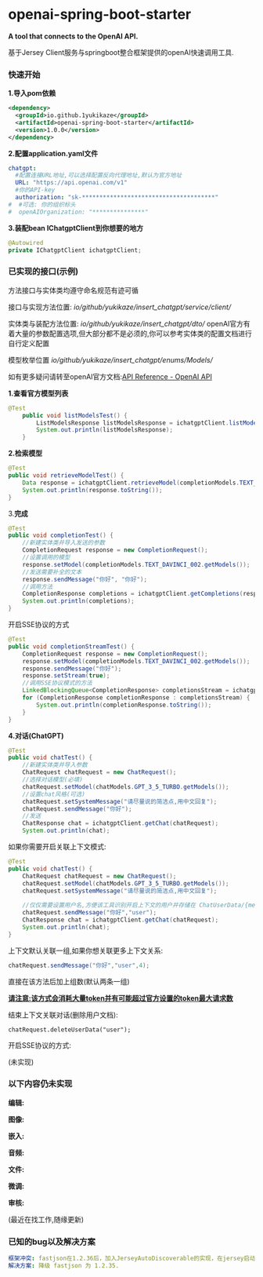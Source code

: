 # openai-spring-boot-starter
**A tool that connects to the OpenAI API.**

基于Jersey Client服务与springboot整合框架提供的openAI快速调用工具.

### 快速开始

**1.导入pom依赖**

```xml
<dependency>
  <groupId>io.github.1yukikaze</groupId>
  <artifactId>openai-spring-boot-starter</artifactId>
  <version>1.0.0</version>
</dependency>
```

**2.配置application.yaml文件**

```yaml
chatgpt:
  #配置连接URL地址,可以选择配置反向代理地址,默认为官方地址
  URL: "https://api.openai.com/v1" 
  #你的API-key
  authorization: "sk-**************************************"
#  #可选: 你的组织标头
#  openAIOrganization: "***************"
```

**3.装配bean IChatgptClient到你想要的地方**

```java
@Autowired
private IChatgptClient ichatgptClient;
```

### 已实现的接口(示例)

方法接口与实体类均遵守命名规范有迹可循

接口与实现方法位置:
*io/github/yukikaze/insert_chatgpt/service/client/*

实体类与装配方法位置:
*io/github/yukikaze/insert_chatgpt/dto/*
openAI官方有着大量的参数配置选项,但大部分都不是必须的,你可以参考实体类的配置文档进行自行定义配置

模型枚举位置
*io/github/yukikaze/insert_chatgpt/enums/Models/*

如有更多疑问请转至openAI官方文档:[API Reference - OpenAI API](https://platform.openai.com/docs/api-reference)

**1.查看官方模型列表**

```java
@Test
    public void listModelsTest() {
        ListModelsResponse listModelsResponse = ichatgptClient.listModels();
        System.out.println(listModelsResponse);
    }
```

**2.检索模型**

```java
@Test
public void retrieveModelTest() {
    Data response = ichatgptClient.retrieveModel(completionModels.TEXT_DAVINCI_002.getModels());
    System.out.println(response.toString());
}
```

3.**完成**

```java
@Test
public void completionTest() {
    //新建实体类并导入发送的参数
    CompletionRequest response = new CompletionRequest();
    //设置调用的模型
    response.setModel(completionModels.TEXT_DAVINCI_002.getModels());
    //发送需要补全的文本
    response.sendMessage("你好", "你好");
    //调用方法
    CompletionResponse completions = ichatgptClient.getCompletions(response);
    System.out.println(completions);
}
```

开启SSE协议的方式

```java
@Test
public void completionStreamTest() {
    CompletionRequest response = new CompletionRequest();
    response.setModel(completionModels.TEXT_DAVINCI_002.getModels());
    response.sendMessage("你好");
    response.setStream(true);
    //调用SSE协议模式的方法
    LinkedBlockingQueue<CompletionResponse> completionsStream = ichatgptClient.getCompletionsStream(response);
    for (CompletionResponse completionResponse : completionsStream) {
        System.out.println(completionResponse.toString());
    }
}
```

**4.对话(ChatGPT)**

```java
@Test
public void chatTest() {
    //新建实体类并导入参数
    ChatRequest chatRequest = new ChatRequest();
    //选择对话模型(必填)
    chatRequest.setModel(chatModels.GPT_3_5_TURBO.getModels());
    //设置chat风格(可选)
    chatRequest.setSystemMessage("请尽量说的简洁点,用中文回复");
    chatRequest.sendMessage("你好");
    //发送
    ChatResponse chat = ichatgptClient.getChat(chatRequest);
    System.out.println(chat);
```

如果你需要开启关联上下文模式:

```java
@Test
public void chatTest() {
    ChatRequest chatRequest = new ChatRequest();
    chatRequest.setModel(chatModels.GPT_3_5_TURBO.getModels());
    chatRequest.setSystemMessage("请尽量说的简洁点,用中文回复");
    
    //仅仅需要设置用户名,方便该工具识别开启上下文的用户并存储在 ChatUserData/{messageUser}.yaml 文件中
    chatRequest.sendMessage("你好","user");
    ChatResponse chat = ichatgptClient.getChat(chatRequest);
    System.out.println(chat);
}
```

上下文默认关联一组,如果你想关联更多上下文关系:

```java
chatRequest.sendMessage("你好","user",4);
```

直接在该方法后加上组数(默认两条一组) 

**<u>请注意:该方式会消耗大量token并有可能超过官方设置的token最大请求数</u>**

结束上下文关联对话(删除用户文档):

```
chatRequest.deleteUserData("user");
```



开启SSE协议的方式:

(未实现)

### 以下内容仍未实现

**编辑:**

**图像:**

**嵌入:**

**音频:**

**文件:**

**微调:**

**审核:**

(最近在找工作,随缘更新)

### 已知的bug以及解决方案

```yaml
框架冲突: fastjson在1.2.36后，加入JerseyAutoDiscoverable的实现，在jersey启动的时候会自动去加载FastJsonProvider导致Jersey Client服务无法正常启动.
解决方案: 降级 fastjson 为 1.2.35.
```
